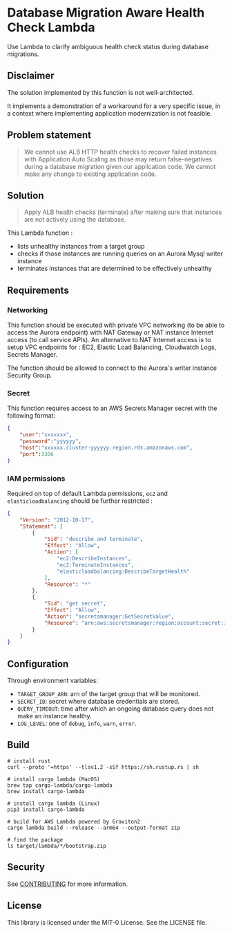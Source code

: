 # Database Migration Aware Health Check Lambda

Use Lambda to clarify ambiguous health check status during database migrations.

## Disclaimer

The solution implemented by this function is not well-architected.

It implements a demonstration of a workaround for a very specific issue, in a context where implementing application modernization is not feasible.

## Problem statement

> We cannot use ALB HTTP health checks to recover failed instances with Application Auto Scaling as those may return false-negatives during a database migration given our application code. We cannot make any change to existing application code.

## Solution

> Apply ALB health checks (terminate) after making sure that instances are not actively using the database.

This Lambda function :
- lists unhealthy instances from a target group
- checks if those instances are running queries on an Aurora Mysql writer instance
- terminates instances that are determined to be effectively unhealthy

## Requirements

### Networking

This function should be executed with private VPC networking (to be able to access the Aurora endpoint) with NAT Gateway or NAT instance Internet access (to call service APIs).
An alternative to NAT Internet access is to setup VPC endpoints for : EC2, Elastic Load Balancing, Cloudwatch Logs, Secrets Manager.

The function should be allowed to connect to the Aurora's writer instance Security Group.

### Secret

This function requires access to an AWS Secrets Manager secret with the following format:

```json
{
    "user":"xxxxxxx",
    "password":"yyyyyy",
    "host":"xxxxxx.cluster-yyyyyy.region.rds.amazonaws.com",
    "port":3306
}
```

### IAM permissions

Required on top of default Lambda permissions, `ec2` and `elasticloadbalancing` should be further restricted :

```json
{
	"Version": "2012-10-17",
	"Statement": [
		{
			"Sid": "describe and terminate",
			"Effect": "Allow",
			"Action": [
				"ec2:DescribeInstances",
				"ec2:TerminateInstances",
				"elasticloadbalancing:DescribeTargetHealth"
			],
			"Resource": "*"
		},
		{
			"Sid": "get secret",
			"Effect": "Allow",
			"Action": "secretsmanager:GetSecretValue",
			"Resource": "arn:aws:secretsmanager:region:account:secret:id"
		}
	]
}
```

## Configuration
Through environment variables:

- `TARGET_GROUP_ARN`: arn of the target group that will be monitored.
- `SECRET_ID`: secret where database credentials are stored.
- `QUERY_TIMEOUT`: time after which an ongoing database query does not make an instance healthy.
- `LOG_LEVEL`: one of `debug`, `info`, `warn`, `error`.


## Build

```shell
# install rust
curl --proto '=https' --tlsv1.2 -sSf https://sh.rustup.rs | sh

# install cargo lambda (MacOS)
brew tap cargo-lambda/cargo-lambda
brew install cargo-lambda

# install cargo lambda (Linux)
pip3 install cargo-lambda

# build for AWS Lambda powered by Graviton2
cargo lambda build --release --arm64 --output-format zip

# find the package
ls target/lambda/*/bootstrap.zip
```

## Security

See [CONTRIBUTING](CONTRIBUTING.md#security-issue-notifications) for more information.

## License

This library is licensed under the MIT-0 License. See the LICENSE file.
